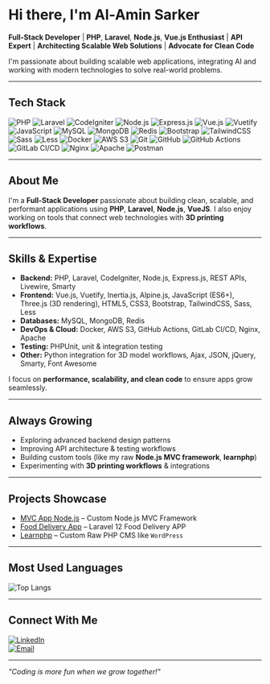 # Hi there, I'm Al-Amin Sarker
**Full-Stack Developer** | **PHP**, **Laravel**, **Node.js**, **Vue.js Enthusiast** | **API Expert** | **Architecting Scalable Web Solutions** | **Advocate for Clean Code**  

I'm passionate about building scalable web applications, integrating AI and working with modern technologies to solve real-world problems. 

--- 

## Tech Stack
![PHP](https://img.shields.io/badge/PHP-777BB4?style=for-the-badge&logo=php&logoColor=white)
![Laravel](https://img.shields.io/badge/Laravel-FF2D20?style=for-the-badge&logo=laravel&logoColor=white)
![CodeIgniter](https://img.shields.io/badge/CodeIgniter-EF4223?style=for-the-badge&logo=codeigniter&logoColor=white)
![Node.js](https://img.shields.io/badge/Node.js-339933?style=for-the-badge&logo=node.js&logoColor=white)
![Express.js](https://img.shields.io/badge/Express.js-000000?style=for-the-badge&logo=express&logoColor=white)
![Vue.js](https://img.shields.io/badge/Vue.js-35495E?style=for-the-badge&logo=vue.js&logoColor=4FC08D)
![Vuetify](https://img.shields.io/badge/Vuetify-1867C0?style=for-the-badge&logo=vuetify&logoColor=white)
![JavaScript](https://img.shields.io/badge/JavaScript-F7DF1E?style=for-the-badge&logo=javascript&logoColor=black)
![MySQL](https://img.shields.io/badge/MySQL-4479A1?style=for-the-badge&logo=mysql&logoColor=white)
![MongoDB](https://img.shields.io/badge/MongoDB-4EA94B?style=for-the-badge&logo=mongodb&logoColor=white)
![Redis](https://img.shields.io/badge/Redis-DC382D?style=for-the-badge&logo=redis&logoColor=white)
![Bootstrap](https://img.shields.io/badge/Bootstrap-7952B3?style=for-the-badge&logo=bootstrap&logoColor=white)
![TailwindCSS](https://img.shields.io/badge/Tailwind_CSS-38B2AC?style=for-the-badge&logo=tailwind-css&logoColor=white)
![Sass](https://img.shields.io/badge/Sass-CC6699?style=for-the-badge&logo=sass&logoColor=white)
![Less](https://img.shields.io/badge/Less-1D365D?style=for-the-badge&logo=less&logoColor=white)
![Docker](https://img.shields.io/badge/Docker-2496ED?style=for-the-badge&logo=docker&logoColor=white)
![AWS S3](https://img.shields.io/badge/AWS_S3-FF9900?style=for-the-badge&logo=amazon-aws&logoColor=white) 
![Git](https://img.shields.io/badge/Git-F05032?style=for-the-badge&logo=git&logoColor=white)
![GitHub](https://img.shields.io/badge/GitHub-181717?style=for-the-badge&logo=github&logoColor=white)
![GitHub Actions](https://img.shields.io/badge/GitHub_Actions-2088FF?style=for-the-badge&logo=github-actions&logoColor=white)
![GitLab CI/CD](https://img.shields.io/badge/GitLab_CI/CD-FCA121?style=for-the-badge&logo=gitlab&logoColor=white)
![Nginx](https://img.shields.io/badge/Nginx-009639?style=for-the-badge&logo=nginx&logoColor=white)
![Apache](https://img.shields.io/badge/Apache-FC6A0E?style=for-the-badge&logo=apache&logoColor=white)
![Postman](https://img.shields.io/badge/Postman-FF6C37?style=for-the-badge&logo=postman&logoColor=white)

---

## About Me
I'm a **Full-Stack Developer** passionate about building clean, scalable, and performant applications using **PHP**, **Laravel**, **Node.js**, **VueJS**. I also enjoy working on tools that connect web technologies with **3D printing workflows**. 

---

## Skills & Expertise
- **Backend:** PHP, Laravel, CodeIgniter, Node.js, Express.js, REST APIs, Livewire, Smarty 
- **Frontend:** Vue.js, Vuetify, Inertia.js, Alpine.js, JavaScript (ES6+), Three.js (3D rendering), HTML5, CSS3, Bootstrap, TailwindCSS, Sass, Less  
- **Databases:** MySQL, MongoDB, Redis
- **DevOps & Cloud:** Docker, AWS S3, GitHub Actions, GitLab CI/CD, Nginx, Apache  
- **Testing:** PHPUnit, unit & integration testing  
- **Other:** Python integration for 3D model workflows, Ajax, JSON, jQuery, Smarty, Font Awesome 


I focus on **performance, scalability, and clean code** to ensure apps grow seamlessly.  

---

## Always Growing  
- Exploring advanced backend design patterns  
- Improving API architecture & testing workflows  
- Building custom tools (like my raw **Node.js MVC framework**, **learnphp**)  
- Experimenting with **3D printing workflows** & integrations  

---

## Projects Showcase  
- [MVC App Node.js](https://github.com/alamincse/mvc-app-nodejs) – Custom Node.js MVC Framework  
- [Food Delivery App](https://github.com/alamincse/food-delivery-app) – Laravel 12 Food Delivery APP  
- [Learnphp](https://github.com/alamincse/learnphp) – Custom Raw PHP CMS like `WordPress`

---

## Most Used Languages
<!-- ![Top Langs](https://github-readme-stats.vercel.app/api/top-langs/?username=alamincse&layout=compact&theme=tokyonight)   -->
![Top Langs](https://github-readme-stats.vercel.app/api/top-langs/?username=alamincse&langs_count=10&layout=pie)

<!-- ![Most Used Languages](https://quickchart.io/chart?c={type:'doughnut',data:{labels:['PHP','JavaScript','Blade','CSS','HTML','Vue'],datasets:[{data:[97.88,5.89,4.60,3.47,3.33,2.82]}]}}) -->

---

## Connect With Me   
[![LinkedIn](https://img.shields.io/badge/LinkedIn-0A66C2?style=for-the-badge&logo=linkedin&logoColor=white)](https://linkedin.com/in/alaminphp)  
[![Email](https://img.shields.io/badge/Email-D14836?style=for-the-badge&logo=gmail&logoColor=white)](mailto:cseal.amin.09@gmail.com)  


---


*"Coding is more fun when we grow together!"*  